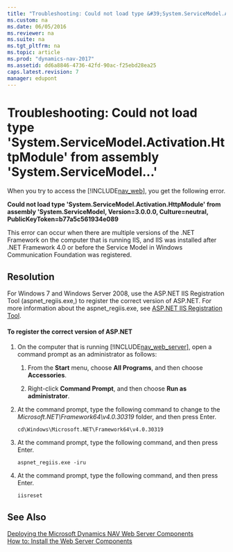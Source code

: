 ```yaml
---
title: "Troubleshooting: Could not load type &#39;System.ServiceModel.Activation.HttpModule&#39; from assembly &#39;System.ServiceModel...&#39;"
ms.custom: na
ms.date: 06/05/2016
ms.reviewer: na
ms.suite: na
ms.tgt_pltfrm: na
ms.topic: article
ms.prod: "dynamics-nav-2017"
ms.assetid: dd6a8846-4736-42fd-90ac-f25ebd28ea25
caps.latest.revision: 7
manager: edupont
---
```

# Troubleshooting: Could not load type &#39;System.ServiceModel.Activation.HttpModule&#39; from assembly &#39;System.ServiceModel...&#39;
When you try to access the [!INCLUDE[nav_web](includes/nav_web_md.md)], you get the following error.  
  
 **Could not load type 'System.ServiceModel.Activation.HttpModule' from assembly 'System.ServiceModel, Version=3.0.0.0, Culture=neutral, PublicKeyToken=b77a5c561934e089**  
  
 This error can occur when there are multiple versions of the .NET Framework on the computer that is running IIS, and IIS was installed after .NET Framework 4.0 or before the Service Model in Windows Communication Foundation was registered.  
  
## Resolution  
 For Windows 7 and Windows Server 2008, use the ASP.NET IIS Registration Tool \(aspnet\_regiis.exe,\) to register the correct version of ASP.NET. For more information about the aspnet\_regiis.exe, see [ASP.NET IIS Registration Tool](http://go.microsoft.com/fwlink/?LinkID=259700).  
  
#### To register the correct version of ASP.NET  
  
1.  On the computer that is running [!INCLUDE[nav_web_server](includes/nav_web_server_md.md)], open a command prompt as an administrator as follows:  
  
    1.  From the **Start** menu, choose **All Programs**, and then choose **Accessories**.  
  
    2.  Right-click **Command Prompt**, and then choose **Run as administrator**.  
  
2.  At the command prompt, type the following command to change to the *Microsoft.NET\\Framework64\\v4.0.30319* folder, and then press Enter.  
  
    ```  
    cd\Windows\Microsoft.NET\Framework64\v4.0.30319  
    ```  
  
3.  At the command prompt, type the following command, and then press Enter.  
  
    ```  
    aspnet_regiis.exe -iru  
    ```  
  
4.  At the command prompt, type the following command, and then press Enter.  
  
    ```  
    iisreset  
    ```  
  
## See Also  
 [Deploying the Microsoft Dynamics NAV Web Server Components](Deploying-the-Microsoft-Dynamics-NAV-Web-Server-Components.md)   
 [How to: Install the Web Server Components](How-to--Install-the-Web-Server-Components.md)